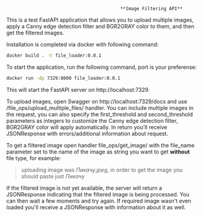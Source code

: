                                               **Image Filtering API**

This is a test FastAPI application that allows you to upload multiple images, apply a Canny edge detection filter and BGR2GRAY color to them, and then get the filtered images.

Installation is completed via docker with following command:
```zsh
docker build . -t file_loader:0.0.1
```
To start the application, run the following command, port is your preferense:
```zsh
docker run -dp 7329:8000 file_loader:0.0.1
```
This will start the FastAPI server on http://localhost:7329.

To upload images, open Swagger on http://localhost:7329/docs and use /file_ops/upload_multiple_files/ handler. You can include multiple images in the request, you can also specify the first_threshold and second_threshold parameters as integers to customize the Canny edge detection filter, BGR2GRAY color will apply automatically. In return you'll receive JSONResponse with errors/additional information about request.

To get a filtered image open handler file_ops/get_image/ with the file_name parameter set to the name of the image as string you want to get **without** file type, for example:

> uploading image was *Пикачу.jpeg*, in order to get the image you should paste just *Пикачу*

If the filtered image is not yet available, the server will return a JSONResponse indicating that the filtered image is being processed. You can then wait a few moments and try again. If required image wasn't even loaded you'll receive a JSONResponse with information about it as well.
